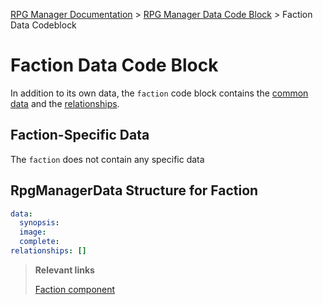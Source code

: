 [RPG Manager Documentation](../../index.md) >
[RPG Manager Data Code Block](../index.md) >
Faction Data Codeblock

# Faction Data Code Block


In addition to its own data, the `faction` code block contains the [common data](../common/index.md) and the 
[relationships](../common/relationship.md).

## Faction-Specific Data

The `faction` does not contain any specific data

## RpgManagerData Structure for Faction

```yaml
data:
  synopsis: 
  image: 
  complete: 
relationships: []
```

> **Relevant links**
>
> [Faction component](../../components/faction.md)
